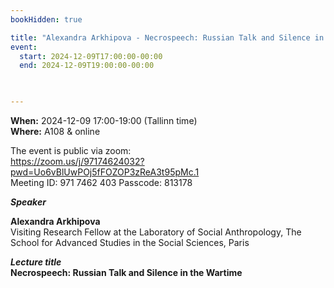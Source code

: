 ```yaml
---
bookHidden: true

title: "Alexandra Arkhipova - Necrospeech: Russian Talk and Silence in the Wartime"
event:
  start: 2024-12-09T17:00:00-00:00
  end: 2024-12-09T19:00:00-00:00
  


---
```


**When:** 2024-12-09 17:00-19:00 (Tallinn time)   
**Where:** A108 & online  

The event is public via zoom:   
https://zoom.us/j/97174624032?pwd=Uo6vBlUwPOj5fFOZOP3zReA3t95pMc.1  
Meeting ID: 971 7462 403 Passcode: 813178  

<!--more-->
***Speaker***  

**Alexandra Arkhipova**  
Visiting Research Fellow at the Laboratory of Social Anthropology, 
The School for Advanced Studies in the Social Sciences, Paris  

***Lecture title***  
**Necrospeech: Russian Talk and Silence in the Wartime**   

